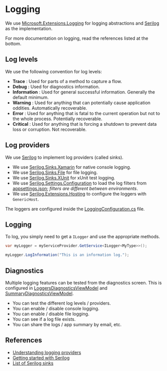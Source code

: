 ﻿# Logging

We use [Microsoft.Extensions.Logging](https://www.nuget.org/packages/Microsoft.Extensions.Logging) for logging abstractions and [Serilog](https://www.nuget.org/packages/Serilog/) as the implementation.

For more documentation on logging, read the references listed at the bottom.

## Log levels

We use the following convention for log levels:

  - **Trace** : Used for parts of a method to capture a flow.
  - **Debug** : Used for diagnostics information.
  - **Information** : Used for general successful information. Generally the default minimum.
  - **Warning** : Used for anything that can potentially cause application oddities. Automatically recoverable.
  - **Error** : Used for anything that is fatal to the current operation but not to the whole process. Potentially recoverable.
  - **Critical** : Used for anything that is forcing a shutdown to prevent data loss or corruption. Not recoverable.

## Log providers

We use [Serilog](https://www.nuget.org/packages/Serilog/) to implement log providers (called sinks).
  - We use [Serilog.Sinks.Xamarin](https://www.nuget.org/packages/Serilog.Sinks.Xamarin/) for native console logging.
  - We use [Serilog.Sinks.File](https://www.nuget.org/packages/Serilog.Sinks.File) for file logging.
  - We use [Serilog.Sinks.XUnit](https://www.nuget.org/packages/Serilog.Sinks.XUnit) for xUnit test logging.
  - We use [Serilog.Settings.Configuration](https://www.nuget.org/packages/Serilog.Settings.Configuration) to load the log filters from [appsettings.json](../src/app/ApplicationTemplate.Shared/appsettings.json); _filters are different between environments_.
  - We use [Serilog.Extensions.Hosting](https://www.nuget.org/packages/Serilog.Extensions.Hosting/) to configure the loggers with `GenericHost`.

The loggers are configured inside the [LoggingConfiguration.cs](..\src\app\ApplicationTemplate.Shared.Views\Configuration\LoggingConfiguration.cs) file.

## Logging

To log, you simply need to get a `ILogger` and use the appropriate methods.

```csharp
var myLogger = myServiceProvider.GetService<ILogger<MyType>>();

myLogger.LogInformation("This is an information log.");
```

## Diagnostics

Multiple logging features can be tested from the diagnostics screen. This is configured in [LoggersDiagnosticsViewModel](../src/app/ApplicationTemplate.Shared/Presentation/Diagnostics/LoggersDiagnosticsViewModel.cs) and [SummaryDiagnosticsViewModel](../src/app/ApplicationTemplate.Shared/Presentation/Diagnostics/SummaryDiagnosticsViewModel.cs).

- You can test the different log levels / providers. 
- You can enable / disable console logging.
- You can enable / disable file logging.
- You can see if a log file exists.
- You can share the logs / app summary by email, etc.

## References
- [Understanding logging providers](https://docs.microsoft.com/en-us/aspnet/core/fundamentals/logging/?view=aspnetcore-3.0)
- [Getting started with Serilog](https://github.com/serilog/serilog/wiki/Getting-Started)
- [List of Serilog sinks](https://github.com/serilog/serilog/wiki/Provided-Sinks)
